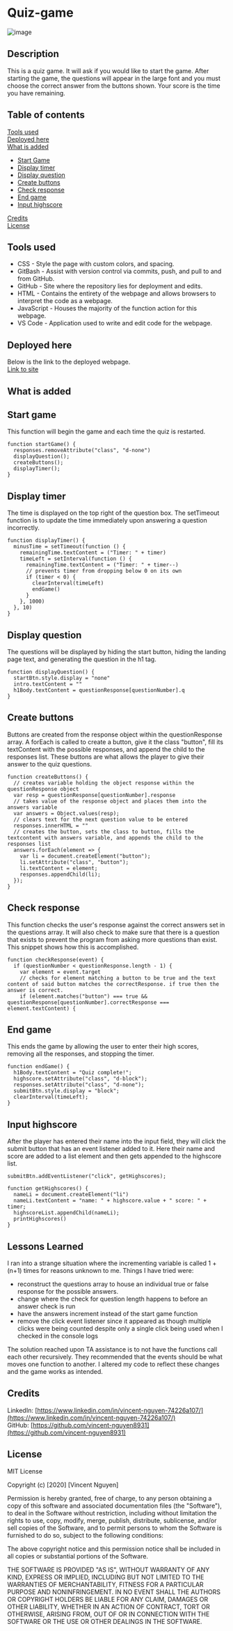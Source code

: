 # Quiz-game

![image](Quiz-game-landing-page.png)

Description
------------

This is a quiz game. It will ask if you would like to start the game. After starting the game, the questions will appear in the large font and you must choose the correct answer from the buttons shown. Your score is the time you have remaining.

 Table of contents
---------------
[Tools used](#Tools-used)<br />
[Deployed here](#Deployed-here)<br />
[What is added](#What-is-added)
* [Start Game](#Start-game)
* [Display timer](#Display-timer)
* [Display question](#Display-question)
* [Create buttons](#Create-buttons)
* [Check response](#Check-response)
* [End game](#End-game)
* [Input highscore](#Input-highscore)


[Credits](#Credits)<br />
[License](#License)

Tools used
-------------------

* CSS - Style the page with custom colors, and spacing.
* GitBash - Assist with version control via commits, push, and pull to and from GitHub.
* GitHub - Site where the repository lies for deployment and edits.
* HTML - Contains the entirety of the webpage and allows browsers to interpret the code as a webpage.
* JavaScript - Houses the majority of the function action for this webpage. 
* VS Code - Application used to write and edit code for the webpage.

Deployed here
-------------

Below is the link to the deployed webpage. <br />
[Link to site](https://vincent-nguyen8931.github.io/Quiz-game/)


What is added
------------------

Start game
-----------------------

This function will begin the game and each time the quiz is restarted. 
```
function startGame() {
  responses.removeAttribute("class", "d-none")
  displayQuestion();
  createButtons();
  displayTimer();
}
```

Display timer
---------------
The time is displayed on the top right of the question box. The setTimeout function is to update the time immediately upon answering a question incorrectly.
```
function displayTimer() {
  minusTime = setTimeout(function () {
    remainingTime.textContent = ("Timer: " + timer)
    timeLeft = setInterval(function () {
      remainingTime.textContent = ("Timer: " + timer--)
      // prevents timer from dropping below 0 on its own
      if (timer < 0) {
        clearInterval(timeLeft)
        endGame()
      }
    }, 1000)
  }, 10)
}
```

Display question
-----------
The questions will be displayed by hiding the start button, hiding the landing page text, and generating the question in the h1 tag.
```
function displayQuestion() {
  startBtn.style.display = "none"
  intro.textContent = ""
  h1Body.textContent = questionResponse[questionNumber].q
}
```

Create buttons
----------------
Buttons are created from the response object within the questionResponse array. A forEach is called to create a button, give it the class "button", fill its textContent with the possible responses, and append the child to the responses list. These buttons are what allows the player to give their answer to the quiz questions.
```
function createButtons() {
  // creates variable holding the object response within the questionResponse object
  var resp = questionResponse[questionNumber].response
  // takes value of the response object and places them into the answers variable
  var answers = Object.values(resp);
  // clears text for the next question value to be entered
  responses.innerHTML = ""
  // creates the button, sets the class to button, fills the textcontent with answers variable, and appends the child to the responses list
  answers.forEach(element => {
    var li = document.createElement("button");
    li.setAttribute("class", "button");
    li.textContent = element;
    responses.appendChild(li);
  });
}
```

Check response
----------
This function checks the user's response against the correct answers set in the questions array. It will also check to make sure that there is a question that exists to prevent the program from asking more questions than exist. This snippet shows how this is accomplished.
```
function checkResponse(event) {
  if (questionNumber < questionResponse.length - 1) {
    var element = event.target
    // checks for element matching a button to be true and the text content of said button matches the correctResponse. if true then the answer is correct.
    if (element.matches("button") === true && questionResponse[questionNumber].correctResponse === element.textContent) {
```

End game
--------------------
This ends the game by allowing the user to enter their high scores, removing all the responses, and stopping the timer.
```
function endGame() {
  h1Body.textContent = "Quiz complete!";
  highscore.setAttribute("class", "d-block");
  responses.setAttribute("class", "d-none");
  submitBtn.style.display = "block";
  clearInterval(timeLeft);
}
```

Input highscore
--------
After the player has entered their name into the input field, they will click the submit button that has an event listener added to it. Here their name and score are added to a list element and then gets appended to the highscore list.
```
submitBtn.addEventListener("click", getHighscores);

function getHighscores() {
  nameLi = document.createElement("li")
  nameLi.textContent = "name: " + highscore.value + " score: " + timer;
  highscoreList.appendChild(nameLi);
  printHighscores()
}
```

Lessons Learned
----------------

I ran into a strange situation where the incrementing variable is called 1 + (n+1) times for reasons unknown to me. Things I have tried were:
* reconstruct the questions array to house an individual true or false response for the possible answers.
* change where the check for question length happens to before an answer check is run
* have the answers increment instead of the start game function
* remove the click event listener since it appeared as though multiple clicks were being counted despite only a single click being used when I checked in the console logs

The solution reached upon TA assistance is to not have the functions call each other recursively. They recommended that the events should be what moves one function to another. I altered my code to reflect these changes and the game works as intended.


Credits
---------------
LinkedIn: [https://www.linkedin.com/in/vincent-nguyen-74226a107/](https://www.linkedin.com/in/vincent-nguyen-74226a107/) <br />
GitHub: [https://github.com/vincent-nguyen8931](https://github.com/vincent-nguyen8931)


License
----------
MIT License

Copyright (c) [2020] [Vincent Nguyen]

Permission is hereby granted, free of charge, to any person obtaining a copy
of this software and associated documentation files (the "Software"), to deal
in the Software without restriction, including without limitation the rights
to use, copy, modify, merge, publish, distribute, sublicense, and/or sell
copies of the Software, and to permit persons to whom the Software is
furnished to do so, subject to the following conditions:

The above copyright notice and this permission notice shall be included in all
copies or substantial portions of the Software.

THE SOFTWARE IS PROVIDED "AS IS", WITHOUT WARRANTY OF ANY KIND, EXPRESS OR
IMPLIED, INCLUDING BUT NOT LIMITED TO THE WARRANTIES OF MERCHANTABILITY,
FITNESS FOR A PARTICULAR PURPOSE AND NONINFRINGEMENT. IN NO EVENT SHALL THE
AUTHORS OR COPYRIGHT HOLDERS BE LIABLE FOR ANY CLAIM, DAMAGES OR OTHER
LIABILITY, WHETHER IN AN ACTION OF CONTRACT, TORT OR OTHERWISE, ARISING FROM,
OUT OF OR IN CONNECTION WITH THE SOFTWARE OR THE USE OR OTHER DEALINGS IN THE
SOFTWARE.